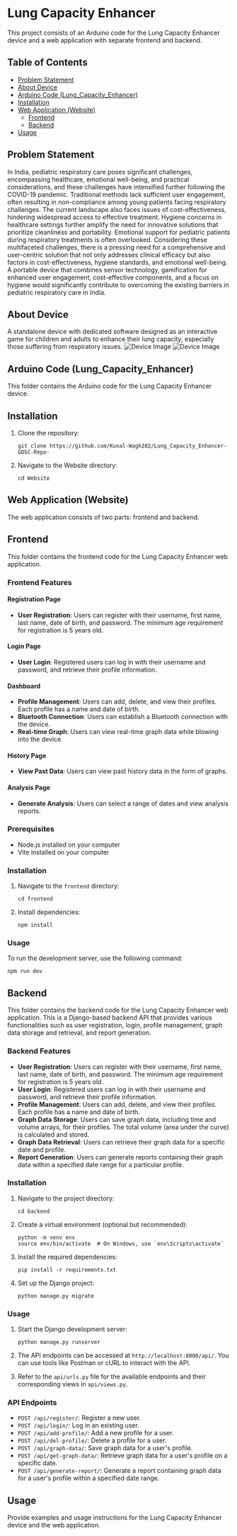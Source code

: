 # Lung Capacity Enhancer

This project consists of an Arduino code for the Lung Capacity Enhancer device and a web application with separate frontend and backend.

## Table of Contents
- [Problem Statement](#problem-statement)
- [About Device](#about-device)
- [Arduino Code (Lung_Capacity_Enhancer)](#arduino-code-lung_capacity_enhancer)
- [Installation](#installation)
- [Web Application (Website)](#web-application-website)
  - [Frontend](#frontend)
  - [Backend](#backend)
- [Usage](#usage)


## Problem Statement
In India, pediatric respiratory care poses significant challenges, encompassing healthcare, emotional well-being, and practical considerations, and these challenges have intensified further following the COVID-19 pandemic. Traditional methods lack sufficient user engagement, often resulting in non-compliance among young patients facing respiratory challenges. The current landscape also faces issues of cost-effectiveness, hindering widespread access to effective treatment. Hygiene concerns in healthcare settings further amplify the need for innovative solutions that prioritize cleanliness and portability. Emotional support for pediatric patients during respiratory treatments is often overlooked. Considering these multifaceted challenges, there is a pressing need for a comprehensive and user-centric solution that not only addresses clinical efficacy but also factors in cost-effectiveness, hygiene standards, and emotional well-being. A portable device that combines sensor technology, gamification for enhanced user engagement, cost-effective components, and a focus on hygiene would significantly contribute to overcoming the existing barriers in pediatric respiratory care in India.

## About Device
A standalone device with dedicated software designed as an interactive game for children and adults to enhance their lung capacity, especially those suffering from respiratory issues.
![Device Image](images/Device.png)
![Device Image](images/HighLevelDesign.png)

## Arduino Code (Lung_Capacity_Enhancer)
This folder contains the Arduino code for the Lung Capacity Enhancer device.

## Installation
1. Clone the repository:
   
       git clone https://github.com/Kunal-Wagh282/Lung_Capacity_Enhancer-GDSC-Repo-
2. Navigate to the Website directory:
   
       cd Website

## Web Application (Website)
The web application consists of two parts: frontend and backend.

## Frontend
This folder contains the frontend code for the Lung Capacity Enhancer web application.
### Frontend Features

#### Registration Page
- **User Registration**: Users can register with their username, first name, last name, date of birth, and password. The minimum age requirement for registration is 5 years old.

#### Login Page
- **User Login**: Registered users can log in with their username and password, and retrieve their profile information.

#### Dashboard
- **Profile Management**: Users can add, delete, and view their profiles. Each profile has a name and date of birth.
- **Bluetooth Connection**: Users can establish a Bluetooth connection with the device.
- **Real-time Graph**: Users can view real-time graph data while blowing into the device.

#### History Page
- **View Past Data**: Users can view past history data in the form of graphs.

#### Analysis Page
- **Generate Analysis**: Users can select a range of dates and view analysis reports.


### Prerequisites
- Node.js installed on your computer
- Vite installed on your computer

### Installation
1. Navigate to the `frontend` directory:
   
       cd frontend

2. Install dependencies:

       npm install

### Usage
   To run the development server, use the following command:

    npm run dev

## Backend
This folder contains the backend code for the Lung Capacity Enhancer web application.
This is a Django-based backend API that provides various functionalities such as user registration, login, profile management, graph data storage and retrieval, and report generation.

### Backend Features

- **User Registration**: Users can register with their username, first name, last name, date of birth, and password. The minimum age requirement for registration is 5 years old.
- **User Login**: Registered users can log in with their username and password, and retrieve their profile information.
- **Profile Management**: Users can add, delete, and view their profiles. Each profile has a name and date of birth.
- **Graph Data Storage**: Users can save graph data, including time and volume arrays, for their profiles. The total volume (area under the curve) is calculated and stored.
- **Graph Data Retrieval**: Users can retrieve their graph data for a specific date and profile.
- **Report Generation**: Users can generate reports containing their graph data within a specified date range for a particular profile.

### Installation
   
1. Navigate to the project directory:
   
       cd backend
   

2. Create a virtual environment (optional but recommended):
   
       python -m venv env
       source env/bin/activate  # On Windows, use `env\Scripts\activate`
   

3. Install the required dependencies:
   
       pip install -r requirements.txt
   

4. Set up the Django project:
   
       python manage.py migrate
   

### Usage

1. Start the Django development server:
   
       python manage.py runserver
   

2. The API endpoints can be accessed at `http://localhost:8000/api/`. You can use tools like Postman or cURL to interact with the API.

3. Refer to the `api/urls.py` file for the available endpoints and their corresponding views in `api/views.py`.

### API Endpoints

- `POST /api/register/`: Register a new user.
- `POST /api/login/`: Log in an existing user.
- `POST /api/add-profile/`: Add a new profile for a user.
- `POST /api/del-profile/`: Delete a profile for a user.
- `POST /api/graph-data/`: Save graph data for a user's profile.
- `POST /api/get-graph-data/`: Retrieve graph data for a user's profile on a specific date.
- `POST /api/generate-report/`: Generate a report containing graph data for a user's profile within a specified date range.





## Usage
Provide examples and usage instructions for the Lung Capacity Enhancer device and the web application.


